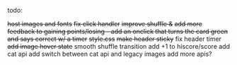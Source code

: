 todo: 

~~host images and fonts~~
~~fix click handler~~
~~improve shuffle &~~
~~add more feedback to gaining points/losing - add an onclick that turns the card green and says correct w/ a timer~~
~~style.css~~
~~make header sticky~~
fix header timer
~~add image hover state~~
smooth shuffle transition
add +1 to hiscore/score
add cat api
add switch between cat api and legacy images
add more apis?